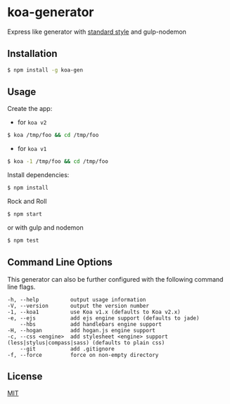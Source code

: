 # koa-generator
Express like generator with [standard style](https://github.com/feross/standard) and gulp-nodemon

## Installation

```sh
$ npm install -g koa-gen
```

## Usage

Create the app:

* for `koa v2`
```bash
$ koa /tmp/foo && cd /tmp/foo
```

* for `koa v1`
```bash
$ koa -1 /tmp/foo && cd /tmp/foo
```

Install dependencies:

```bash
$ npm install
```

Rock and Roll

```bash
$ npm start
```

or with gulp and nodemon

```bash
$ npm test
```

## Command Line Options

This generator can also be further configured with the following command line flags.

    -h, --help          output usage information
    -V, --version       output the version number
    -1, --koa1          use Koa v1.x (defaults to Koa v2.x)
    -e, --ejs           add ejs engine support (defaults to jade)
        --hbs           add handlebars engine support
    -H, --hogan         add hogan.js engine support
    -c, --css <engine>  add stylesheet <engine> support (less|stylus|compass|sass) (defaults to plain css)
        --git           add .gitignore
    -f, --force         force on non-empty directory

## License

[MIT](LICENSE)
